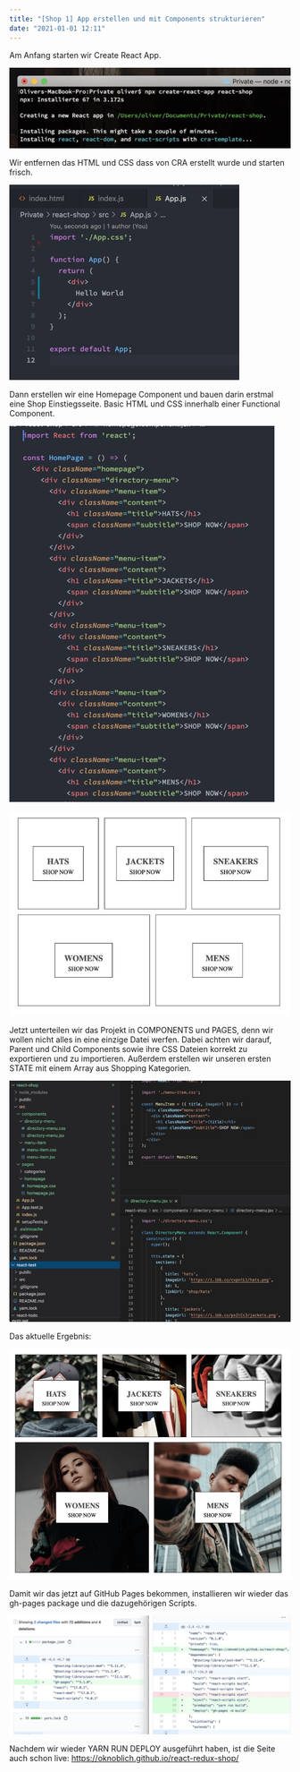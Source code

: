 ```yaml
---
title: "[Shop 1] App erstellen und mit Components strukturieren"
date: "2021-01-01 12:11"
---
```


Am Anfang starten wir Create React App.

![Screenshot](../images/11-1.jpg)

Wir entfernen das HTML und CSS dass von CRA erstellt wurde und starten frisch.

![Screenshot](../images/11-2.jpg)

Dann erstellen wir eine Homepage Component und bauen darin erstmal eine Shop Einstiegsseite. Basic HTML und CSS innerhalb einer Functional Component.

![Screenshot](../images/11-3.jpg)

![Screenshot](../images/11-4.jpg)

Jetzt unterteilen wir das Projekt in COMPONENTS und PAGES, denn wir wollen nicht alles in eine einzige Datei werfen. Dabei achten wir darauf, Parent und Child Components sowie ihre CSS Dateien korrekt zu exportieren und zu importieren. Außerdem erstellen wir unseren ersten STATE mit einem Array aus Shopping Kategorien.

![Screenshot](../images/11-5.jpg)

Das aktuelle Ergebnis:

![Screenshot](../images/11-6.jpg)

Damit wir das jetzt auf GitHub Pages bekommen, installieren wir wieder das gh-pages package und die dazugehörigen Scripts.

![Screenshot](../images/11-7.jpg)

Nachdem wir wieder YARN RUN DEPLOY ausgeführt haben, ist die Seite auch schon live: https://oknoblich.github.io/react-redux-shop/
